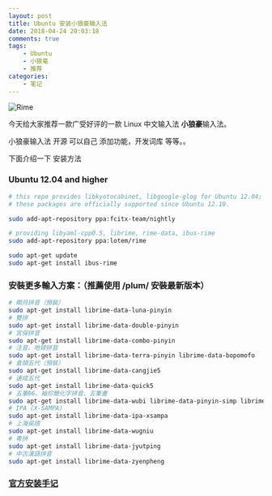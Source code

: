```yaml
---
layout: post
title: Ubuntu 安装小狼豪输入法
date: 2018-04-24 20:03:18
comments: true
tags:
    - Ubuntu
    - 小狼毫
    - 推荐
categories:
    - 笔记
---
```


![Rime](https://s1.ax1x.com/2018/10/12/iNkHYD.png)

今天给大家推荐一款广受好评的一款 Linux 中文输入法  **小狼豪**输入法。

小狼豪输入法 开源 可以自己 添加功能，开发词库 等等。。

下面介绍一下 安装方法

### Ubuntu 12.04 and higher

```bash
# this repo provides libkyotocabinet, libgoogle-glog for Ubuntu 12.04;
# these packages are officially supported since Ubuntu 12.10. 

sudo add-apt-repository ppa:fcitx-team/nightly 

# providing libyaml-cpp0.5, librime, rime-data, ibus-rime 
sudo add-apt-repository ppa:lotem/rime

sudo apt-get update
sudo apt-get install ibus-rime
```

### 安裝更多輸入方案：（推薦使用 /plum/ 安裝最新版本）

```bash
# 朙月拼音（預裝） 
sudo apt-get install librime-data-luna-pinyin 
# 雙拼 
sudo apt-get install librime-data-double-pinyin 
# 宮保拼音 
sudo apt-get install librime-data-combo-pinyin 
# 注音、地球拼音 
sudo apt-get install librime-data-terra-pinyin librime-data-bopomofo 
# 倉頡五代（預裝） 
sudo apt-get install librime-data-cangjie5 
# 速成五代 
sudo apt-get install librime-data-quick5 
# 五筆86、袖珍簡化字拼音、五筆畫 
sudo apt-get install librime-data-wubi librime-data-pinyin-simp librime-data-stroke-simp 
# IPA (X-SAMPA) 
sudo apt-get install librime-data-ipa-xsampa 
# 上海吳語 
sudo apt-get install librime-data-wugniu 
# 粵拼 
sudo apt-get install librime-data-jyutping 
# 中古漢語拼音 
sudo apt-get install librime-data-zyenpheng
```

### [官方安装手记](https://github.com/rime/home/wiki/RimeWithIBus)
